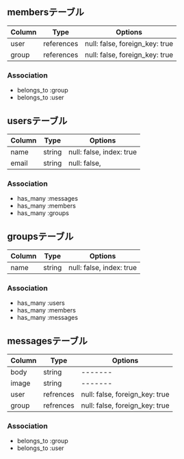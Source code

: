 ## membersテーブル

| Column   | Type    | Options |
 --------- | ------- | --------
| user  | references | null: false, foreign_key: true |
| group | references | null: false, foreign_key: true |

### Association
- belongs_to :group
- belongs_to :user

## usersテーブル
| Column | Type   | Options |
 ------- | ------ | --------
| name   | string | null: false, index: true |
| email  | string | null: false, |

### Association
- has_many :messages
- has_many :members
- has_many :groups

## groupsテーブル
| Column | Type   | Options |
 ------- | ------ | --------
| name   | string | null: false, index: true |

### Association
- has_many :users
- has_many :members
- has_many :messages

## messagesテーブル
| Column   | Type    | Options |
 --------- | -------   | --------
| body     | string    | ------- |
| image    | string    | ------- |
| user     | refrences | null: false, foreign_key: true |
| group    | refrences | null: false, foreign_key: true |

### Association
- belongs_to :group
- belongs_to :user

